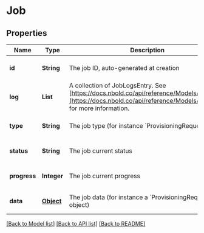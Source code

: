 # Job
## Properties

Name | Type | Description | Notes
------------ | ------------- | ------------- | -------------
**id** | **String** | The job ID, auto-generated at creation | [optional] [default to null]
**log** | **List** | A collection of JobLogsEntry. See [https://docs.nbold.co/api/reference/Models/JobLogs](https://docs.nbold.co/api/reference/Models/JobLogs) for more information. | [optional] [default to null]
**type** | **String** | The job type (for instance &#x60;ProvisioningRequest&#x60;) | [optional] [default to null]
**status** | **String** | The job current status | [optional] [default to null]
**progress** | **Integer** | The job current progress | [optional] [default to null]
**data** | [**Object**](.md) | The job data (for instance a &#x60;ProvisioningRequest&#x60; object) | [optional] [default to null]

[[Back to Model list]](../README.md#documentation-for-models) [[Back to API list]](../README.md#documentation-for-api-endpoints) [[Back to README]](../README.md)

